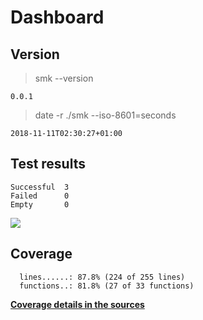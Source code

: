 Dashboard
=========

Version
-------
> smk --version

```
0.0.1
```

> date -r ./smk --iso-8601=seconds

```
2018-11-11T02:30:27+01:00
```

Test results
------------
```
Successful  3
Failed      0
Empty       0
```
![](img/tests.png)

Coverage
--------

```
  lines......: 87.8% (224 of 255 lines)
  functions..: 81.8% (27 of 33 functions)
```

[**Coverage details in the sources**](http://lionel.draghi.free.fr/smk/lcov/home/lionel/Proj/smk/src/index-sort-f.html)


